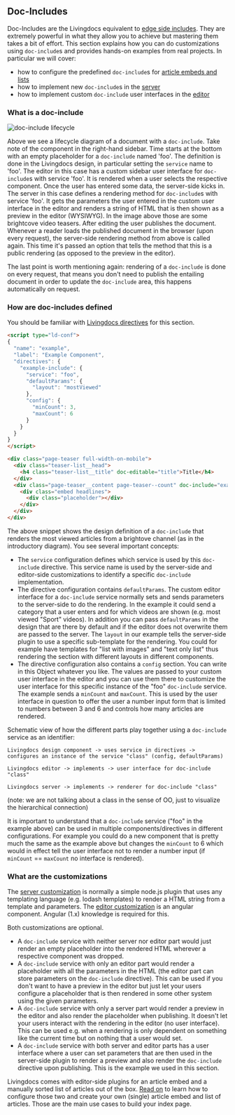 ## Doc-Includes

Doc-Includes are the Livingdocs equivalent to [edge side includes](https://en.wikipedia.org/wiki/Edge_Side_Includes). They are extremely powerful in what they allow you to achieve but mastering them takes a bit of effort. This section explains how you can do customizations using `doc-include`s and provides hands-on examples from real projects.
In particular we will cover:
- how to configure the predefined `doc-include`s for [article embeds and lists](./embed_and_list.md)
- how to implement new `doc-include`s in the [server](./server_customization.md)
- how to implement custom `doc-include` user interfaces in the [editor](./editor_customization.md)

### What is a doc-include

![doc-include lifecycle](./time-diagram-doc-include.jpeg)

Above we see a lifecycle diagram of a document with a `doc-include`. Take note of the component in the right-hand sidebar.
Time starts at the bottom with an empty placeholder for a `doc-include` named 'foo'. The definition is done in the Livingdocs design, in particular setting the `service` name to 'foo'. The editor in this case has a custom sidebar user interface for `doc-include`s with service 'foo'. It is rendered when a user selects the respective component.
Once the user has entered some data, the server-side kicks in. The server in this case defines a rendering method for `doc-include`s with service 'foo'. It gets the parameters the user entered in the custom user interface in the editor and renders a string of HTML that is then shown as a preview in the editor (WYSIWYG). In the image above those are some brightcove video teasers.
After editing the user publishes the document. Whenever a reader loads the published document in the browser (upon every request), the server-side rendering method from above is called again. This time it's passed an option that tells the method that this is a public rendering (as opposed to the preview in the editor).

The last point is worth mentioning again: rendering of a `doc-include` is done on every request, that means you don't need to publish the entailing document in order to update the `doc-include` area, this happens automatically on request.


### How are doc-includes defined

You should be familiar with [Livingdocs directives](../common-designs/component_config.md#directives) for this section.

```html
<script type="ld-conf">
{
  "name": "example",
  "label": "Example Component",
  "directives": {
    "example-include": {
      "service": "foo",
      "defaultParams": {
        "layout": "mostViewed"
      },
      "config": {
        "minCount": 3,
        "maxCount": 6
      }
    }
  }
}
</script>

<div class="page-teaser full-width-on-mobile">
  <div class="teaser-list__head">
    <h4 class="teaser-list__title" doc-editable="title">Title</h4>
  </div>
  <div class="page-teaser__content page-teaser--count" doc-include="example-include">
    <div class="embed headlines">
      <div class="placeholder"></div>
    </div>
  </div>
</div>
```

The above snippet shows the design definition of a `doc-include` that renders the most viewed articles from a brightove channel (as in the introductory diagram).
You see several important concepts:
- The `service` configuration defines which service is used by this `doc-include` directive. This service name is used by the server-side and editor-side customizations to identify a specific `doc-include` implementation.
- The directive configuration contains `defaultParams`. The custom editor interface for a `doc-include` service normally sets and sends parameters to the server-side to do the rendering. In the example it could send a category that a user enters and for which videos are shown (e.g. most viewed "Sport" videos). In addition you can pass `defaultParams` in the design that are there by default and if the editor does not overwrite them are passed to the server. The `layout` in our example tells the server-side plugin to use a specific sub-template for the rendering. You could for example have templates for "list with images" and "text only list" thus rendering the section with different layouts in different components.
- The directive configuration also contains a `config` section. You can write in this Object whatever you like. The values are passed to your custom user interface in the editor and you can use them there to customize the user interface for this specific instance of the "foo" `doc-include` service. The example sends a `minCount` and `maxCount`. This is used by the user interface in question to offer the user a number input form that is limited to numbers between 3 and 6 and controls how many articles are rendered.

Schematic view of how the different parts play together using a `doc-include` service as an identifier:
```
Livingdocs design component -> uses service in directives -> configures an instance of the service "class" (config, defaultParams)

Livingdocs editor -> implements -> user interface for doc-include "class"

Livingdocs server -> implements -> renderer for doc-include "class"
```

(note: we are not talking about a class in the sense of OO, just to visualize the hierarchical connection)

It is important to understand that a `doc-include` service ("foo" in the example above) can be used in multiple components/directives in different configurations. For example you could do a new component that is pretty much the same as the example above but changes the `minCount` to 6 which would in effect tell the user interface not to render a number input (if `minCount` == `maxCount` no interface is rendered).

### What are the customizations

The [server customization](./server_customization.md) is normally a simple node.js plugin that uses any templating language (e.g. lodash templates) to render a HTML string from a template and parameters.
The [editor customization](./editor_customization.md) is an angular component. Angular (1.x) knowledge is required for this.

Both customizations are optional.
- A `doc-include` service with neither server nor editor part would just render an empty placeholder into the rendered HTML wherever a respective component was dropped.
- A `doc-include` service with only an editor part would render a placeholder with all the parameters in the HTML (the editor part can store parameters on the `doc-include` directive). This can be used if you don't want to have a preview in the editor but just let your users configure a placeholder that is then rendered in some other system using the given parameters.
- A `doc-include` service with only a server part would render a preview in the editor and also render the placeholder when publishing. It doesn't let your users interact with the rendering in the editor (no user interface). This can be used e.g. when a rendering is only dependent on something like the current time but on nothing that a user would set.
- A `doc-include` service with both server and editor parts has a user interface where a user can set parameters that are then used in the server-side plugin to render a preview and also render the `doc-include` directive upon publishing. This is the example we used in this section.

Livingdocs comes with editor-side plugins for an article embed and a manually sorted list of articles out of the box. [Read on](./embed_and_list.md) to learn how to configure those two and create your own (single) article embed and list of articles. Those are the main use cases to build your index page.

